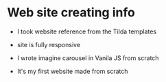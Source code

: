 # Web site creating info

- I took website reference from the Tilda templates

- site is fully responsive

- I wrote imagine carousel in Vanila JS from scratch

- It's my first website made from scratch 
